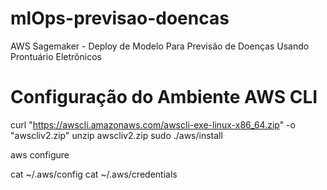 # mlOps-previsao-doencas
AWS Sagemaker - Deploy de Modelo Para Previsão de Doenças Usando Prontuário Eletrônicos

# Configuração do Ambiente AWS CLI
curl "https://awscli.amazonaws.com/awscli-exe-linux-x86_64.zip" -o "awscliv2.zip"
unzip awscliv2.zip
sudo ./aws/install

aws configure 

cat ~/.aws/config
cat ~/.aws/credentials 




